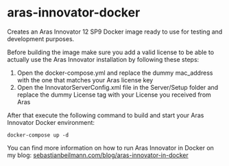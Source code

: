 # aras-innovator-docker
Creates an Aras Innovator 12 SP9 Docker image ready to use for testing and development purposes.

Before building the image make sure you add a valid license to be able to actually use the Aras Innovator installation by following these steps:

<ol>
  <li>Open the docker-compose.yml and replace the dummy mac_address with the one that matches your Aras license key</li>
  <li>Open the InnovatorServerConfig.xml file in the Server/Setup folder and replace the dummy License tag with your License you received from Aras</li>
</ol>

After that execute the following command to build and start your Aras Innovator Docker environment:

```
docker-compose up -d
```

You can find more information on how to run Aras Innovator in Docker on my blog: [sebastianbeilmann.com/blog/aras-innovator-in-docker](https://www.sebastianbeilmann.com/blog/aras-innovator-in-docker/)

